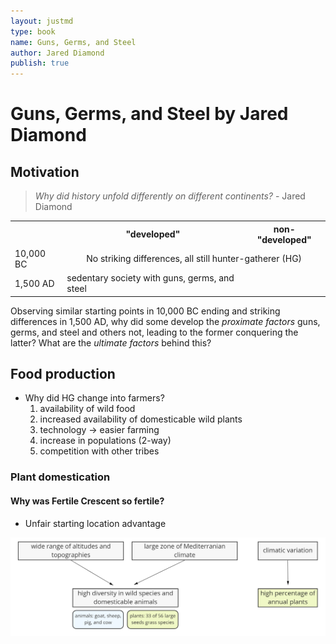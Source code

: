 ```yaml
---
layout: justmd
type: book
name: Guns, Germs, and Steel
author: Jared Diamond
publish: true
---
```

# Guns, Germs, and Steel by Jared Diamond
## Motivation
> *Why did history unfold differently on different continents?* - Jared Diamond

<table width="100%">
  <tr>
    <th></th>
    <th>"developed"</th>
    <th>non-"developed"</th>
  </tr>
  <tr>
    <td>10,000 BC</td>
    <td colspan="2" align="center"> No striking differences, all still hunter-gatherer (HG) </td>
  </tr>
  <tr>
    <td>1,500 AD</td>
    <td>sedentary society with guns, germs, and steel</td>
    <td></td>
  </tr>
</table>

Observing similar starting points in 10,000 BC ending and striking differences in 1,500 AD, why did some develop the *proximate factors* guns, germs, and steel and others not, leading to the former conquering the latter?
What are the *ultimate factors* behind this?

## Food production
- Why did HG change into farmers?
  1. availability of wild food
  2. increased availability of domesticable wild plants
  3. technology -> easier farming
  4. increase in populations (2-way)
  5. competition with other tribes

### Plant domestication

#### Why was Fertile Crescent so fertile?
- Unfair starting location advantage

[![Why was Fertile Crescent so fertile?][im_fc]][im_fc]

[im_fc]: fertile-crescent.png